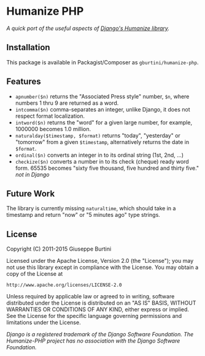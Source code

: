 Humanize PHP
============
_A quick port of the useful aspects of [Django's Humanize library](http://docs.djangoproject.com/en/1.3/ref/contrib/humanize/)._ 

Installation
------------
This package is available in Packagist/Composer as ``gburtini/humanize-php``.

Features
--------

* ``apnumber($n)`` returns the "Associated Press style" number, ``$n``, where numbers 1 thru 9 are returned as a word.
* ``intcomma($n)`` comma-separates an integer, unlike Django, it does not respect format localization.
* ``intword($n)`` returns the "word" for a given large number, for example, 1000000 becomes 1.0 million.
* ``naturalday($timestamp, $format)`` returns "today", "yesterday" or "tomorrow" from a given ``$timestamp``, alternatively returns the date in ``$format``.
* ``ordinal($n)`` converts an integer in to its ordinal string (1st, 2nd, ...)
* ``checkize($n)`` converts a number in to its check (cheque) ready word form. 65535 becomes "sixty five thousand, five hundred and thirty five." *not in Django*

Future Work
-----------
The library is currently missing ``naturaltime``, which should take in a timestamp and return "now" or "5 minutes ago" type strings. 

License
-------
Copyright (C) 2011-2015 Giuseppe Burtini 

Licensed under the Apache License, Version 2.0 (the "License"); you may not use this library except in compliance with the License. You may obtain a copy of the License at

	http://www.apache.org/licenses/LICENSE-2.0

Unless required by applicable law or agreed to in writing, software distributed under the License is distributed on an "AS IS" BASIS, WITHOUT WARRANTIES OR CONDITIONS OF ANY KIND, either express or implied. See the License for the specific language governing permissions and limitations under the License.

_Django is a registered trademark of the Django Software Foundation. The Humanize-PHP project has no association with the Django Software Foundation._
